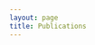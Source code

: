 ```yaml
---
layout: page
title: Publications
---
```


<!-- Theses -->

<!-- Conference and Journal Publications -->

<!-- Presentations -->
<!-- avast, ccscne, WHOI talk from ssf, agu  -->

<!-- In the news -->
<!-- MBARI project, WHOI, olin posts -->
